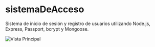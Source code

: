 # sistemaDeAcceso
Sistema de inicio de sesión y registro de usuarios utilizando Node.js, Express, Passport, bcrypt y Mongoose.

![Vista Principal](imagenes/vista-principal.png)
